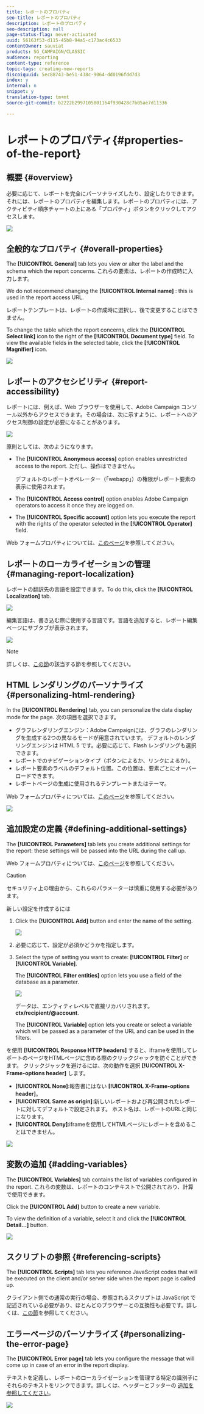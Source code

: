 ```yaml
---
title: レポートのプロパティ
seo-title: レポートのプロパティ
description: レポートのプロパティ
seo-description: null
page-status-flag: never-activated
uuid: 56163f53-d115-45b8-94a5-c173ac4c6533
contentOwner: sauviat
products: SG_CAMPAIGN/CLASSIC
audience: reporting
content-type: reference
topic-tags: creating-new-reports
discoiquuid: 5ec88743-be51-438c-9064-dd0196fdd7d3
index: y
internal: n
snippet: y
translation-type: tm+mt
source-git-commit: b2222b2997105801164f930428c7b05ae7d11336

---
```



# レポートのプロパティ{#properties-of-the-report}

## 概要 {#overview}

必要に応じて、レポートを完全にパーソナライズしたり、設定したりできます。それには、レポートのプロパティを編集します。レポートのプロパティには、アクティビティ順序チャートの上にある「プロパティ」ボタンをクリックしてアクセスします。

![](assets/s_ncs_advuser_report_properties_01.png)

## 全般的なプロパティ {#overall-properties}

The **[!UICONTROL General]** tab lets you view or alter the label and the schema which the report concerns. これらの要素は、レポートの作成時に入力します。

We do not recommend changing the **[!UICONTROL Internal name]** : this is used in the report access URL.

レポートテンプレートは、レポートの作成時に選択し、後で変更することはできません。

To change the table which the report concerns, click the **[!UICONTROL Select link]** icon to the right of the **[!UICONTROL Document type]** field. To view the available fields in the selected table, click the **[!UICONTROL Magnifier]** icon.

![](assets/s_ncs_advuser_report_properties_02.png)

## レポートのアクセシビリティ {#report-accessibility}

レポートには、例えば、Web ブラウザーを使用して、Adobe Campaign コンソール以外からアクセスできます。その場合は、次に示すように、レポートへのアクセス制御の設定が必要になることがあります。

![](assets/s_ncs_advuser_report_properties_02b.png)

原則としては、次のようになります。

* The **[!UICONTROL Anonymous access]** option enables unrestricted access to the report. ただし、操作はできません。

   デフォルトのレポートオペレーター（「webapp」）の権限がレポート要素の表示に使用されます。

* The **[!UICONTROL Access control]** option enables Adobe Campaign operators to access it once they are logged on.
* The **[!UICONTROL Specific account]** option lets you execute the report with the rights of the operator selected in the **[!UICONTROL Operator]** field.

Web フォームプロパティについては、[このページ](../../web/using/about-web-forms.md)を参照してください。

## レポートのローカライゼーションの管理 {#managing-report-localization}

レポートの翻訳先の言語を設定できます。To do this, click the **[!UICONTROL Localization]** tab.

![](assets/s_ncs_advuser_report_properties_06.png)

編集言語は、書き込む際に使用する言語です。言語を追加すると、レポート編集ページにサブタブが表示されます。

![](assets/s_ncs_advuser_report_properties_05a.png)

>[!NOTE]
>
>詳しくは、[この節](../../web/using/translating-a-web-form.md)の該当する節を参照してください。

## HTML レンダリングのパーソナライズ {#personalizing-html-rendering}

In the **[!UICONTROL Rendering]** tab, you can personalize the data display mode for the page. 次の項目を選択できます。

* グラフレンダリングエンジン：Adobe Campaignには、グラフのレンダリングを生成する2つの異なるモードが用意されています。 デフォルトのレンダリングエンジンは HTML 5 です。必要に応じて、Flash レンダリングも選択できます。
* レポートでのナビゲーションタイプ（ボタンによるか、リンクによるか）。
* レポート要素のラベルのデフォルト位置。この位置は、要素ごとにオーバーロードできます。
* レポートページの生成に使用されるテンプレートまたはテーマ。

Web フォームプロパティについては、[このページ](../../web/using/about-web-forms.md)を参照してください。

![](assets/s_ncs_advuser_report_properties_08.png)

## 追加設定の定義 {#defining-additional-settings}

The **[!UICONTROL Parameters]** tab lets you create additional settings for the report: these settings will be passed into the URL during the call up.

Web フォームプロパティについては、[このページ](../../web/using/about-web-forms.md)を参照してください。

>[!CAUTION]
>
>セキュリティ上の理由から、これらのパラメーターは慎重に使用する必要があります。

新しい設定を作成するには

1. Click the **[!UICONTROL Add]** button and enter the name of the setting.

   ![](assets/s_ncs_advuser_report_properties_09a.png)

1. 必要に応じて、設定が必須かどうかを指定します。
1. Select the type of setting you want to create: **[!UICONTROL Filter]** or **[!UICONTROL Variable]**.

   The **[!UICONTROL Filter entities]** option lets you use a field of the database as a parameter.

   ![](assets/s_ncs_advuser_report_properties_09b.png)

   データは、エンティティレベルで直接リカバリされます。 **ctx/recipient/@account**.

   The **[!UICONTROL Variable]** option lets you create or select a variable which will be passed as a parameter of the URL and can be used in the filters.

を使用 **[!UICONTROL Response HTTP headers]** すると、iframeを使用してレポートのページをHTMLページに含める際のクリックジャックを防ぐことができます。 クリックジャックを避けるには、次の動作を選択 **[!UICONTROL X-Frame-options header]** します。

* **[!UICONTROL None]**:報告書にはない **[!UICONTROL X-Frame-options header]**。
* **[!UICONTROL Same as origin]**:新しいレポートおよび再公開されたレポートに対してデフォルトで設定されます。 ホスト名は、レポートのURLと同じになります。
* **[!UICONTROL Deny]**:iframeを使用してHTMLページにレポートを含めることはできません。

![](assets/s_ncs_advuser_report_properties_09c.png)

## 変数の追加 {#adding-variables}

The **[!UICONTROL Variables]** tab contains the list of variables configured in the report. これらの変数は、レポートのコンテキストで公開されており、計算で使用できます。

Click the **[!UICONTROL Add]** button to create a new variable.

To view the definition of a variable, select it and click the **[!UICONTROL Detail...]** button.

![](assets/s_ncs_advuser_report_properties_10.png)

## スクリプトの参照 {#referencing-scripts}

The **[!UICONTROL Scripts]** tab lets you reference JavaScript codes that will be executed on the client and/or server side when the report page is called up.

クライアント側での通常の実行の場合、参照されるスクリプトは JavaScript で記述されている必要があり、ほとんどのブラウザーとの互換性も必要です。詳しくは、[この節](../../web/using/web-forms-answers.md)を参照してください。

## エラーページのパーソナライズ {#personalizing-the-error-page}

The **[!UICONTROL Error page]** tab lets you configure the message that will come up in case of an error in the report display.

テキストを定義し、レポートのローカライゼーションを管理する特定の識別子にそれらのテキストをリンクできます。詳しくは、ヘッダーとフッターの [追加を参照してください](../../reporting/using/element-layout.md#adding-a-header-and-a-footer)。

![](assets/s_ncs_advuser_report_properties_11.png)

